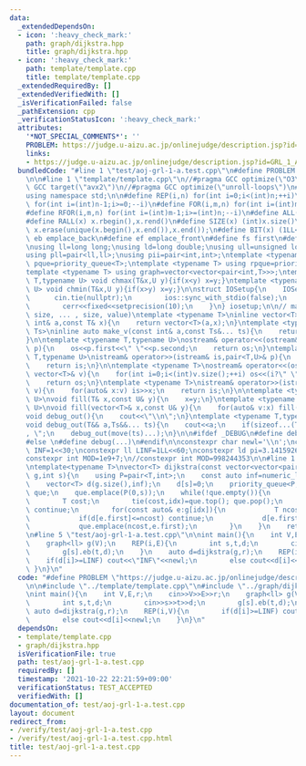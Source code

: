```yaml
---
data:
  _extendedDependsOn:
  - icon: ':heavy_check_mark:'
    path: graph/dijkstra.hpp
    title: graph/dijkstra.hpp
  - icon: ':heavy_check_mark:'
    path: template/template.cpp
    title: template/template.cpp
  _extendedRequiredBy: []
  _extendedVerifiedWith: []
  _isVerificationFailed: false
  _pathExtension: cpp
  _verificationStatusIcon: ':heavy_check_mark:'
  attributes:
    '*NOT_SPECIAL_COMMENTS*': ''
    PROBLEM: https://judge.u-aizu.ac.jp/onlinejudge/description.jsp?id=GRL_1_A
    links:
    - https://judge.u-aizu.ac.jp/onlinejudge/description.jsp?id=GRL_1_A
  bundledCode: "#line 1 \"test/aoj-grl-1-a.test.cpp\"\n#define PROBLEM \"https://judge.u-aizu.ac.jp/onlinejudge/description.jsp?id=GRL_1_A\"\
    \n\n#line 1 \"template/template.cpp\"\n//#pragma GCC optimize(\"O3\")\n//#pragma\
    \ GCC target(\"avx2\")\n//#pragma GCC optimize(\"unroll-loops\")\n#include <bits/stdc++.h>\n\
    using namespace std;\n\n#define REP(i,n) for(int i=0;i<(int)n;++i)\n#define RREP(i,n)\
    \ for(int i=(int)n-1;i>=0;--i)\n#define FOR(i,m,n) for(int i=(int)m;i<(int)n;++i)\n\
    #define RFOR(i,m,n) for(int i=(int)m-1;i>=(int)n;--i)\n#define ALL(x) x.begin(),x.end()\n\
    #define RALL(x) x.rbegin(),x.rend()\n#define SIZE(x) (int)x.size()\n#define UNIQUE(x)\
    \ x.erase(unique(x.begin(),x.end()),x.end());\n#define BIT(x) (1LL<<(x))\n#define\
    \ eb emplace_back\n#define ef emplace_front\n#define fs first\n#define sc second\n\
    \nusing ll=long long;\nusing ld=long double;\nusing ull=unsigned long long;\n\
    using pll=pair<ll,ll>;\nusing pii=pair<int,int>;\ntemplate <typename T> using\
    \ pque=priority_queue<T>;\ntemplate <typename T> using rpque=priority_queue<T,vector<T>,greater<T>>;\n\
    template <typename T> using graph=vector<vector<pair<int,T>>>;\ntemplate <typename\
    \ T,typename U> void chmax(T&x,U y){if(x<y) x=y;}\ntemplate <typename T,typename\
    \ U> void chmin(T&x,U y){if(x>y) x=y;}\n\nstruct IOSetup{\n    IOSetup(){\n  \
    \      cin.tie(nullptr);\n        ios::sync_with_stdio(false);\n        cout<<fixed<<setprecision(10);\n\
    \        cerr<<fixed<<setprecision(10);\n    }\n} iosetup;\n\n// make_v<T>(size,\
    \ size, ... , size, value)\ntemplate <typename T>\ninline vector<T> make_v(const\
    \ int& a,const T& x){\n    return vector<T>(a,x);\n}\ntemplate <typename T,typename...\
    \ Ts>\ninline auto make_v(const int& a,const Ts&... ts){\n    return vector<decltype(make_v<T>(ts...))>(a,make_v<T>(ts...));\n\
    }\n\ntemplate <typename T,typename U>\nostream& operator<<(ostream& os,const pair<T,U>&\
    \ p){\n    os<<p.first<<\" \"<<p.second;\n    return os;\n}\ntemplate <typename\
    \ T,typename U>\nistream& operator>>(istream& is,pair<T,U>& p){\n    is>>p.first>>p.second;\n\
    \    return is;\n}\n\ntemplate <typename T>\nostream& operator<<(ostream& os,const\
    \ vector<T>& v){\n    for(int i=0;i<(int)v.size();++i) os<<(i?\" \":\"\")<<v[i];\n\
    \    return os;\n}\ntemplate <typename T>\nistream& operator>>(istream& is,vector<T>&\
    \ v){\n    for(auto& x:v) is>>x;\n    return is;\n}\n\ntemplate <typename T,typename\
    \ U>\nvoid fill(T& x,const U& y){\n    x=y;\n}\ntemplate <typename T,typename\
    \ U>\nvoid fill(vector<T>& x,const U& y){\n    for(auto& v:x) fill(x,y);\n}\n\n\
    void debug_out(){\n    cout<<\"\\n\";\n}\ntemplate <typename T,typename... Ts>\n\
    void debug_out(T&& a,Ts&&... ts){\n    cout<<a;\n    if(sizeof...(Ts)>0) cout<<\"\
    , \";\n    debug_out(move(ts)...);\n}\n\n#ifdef _DEBUG\n#define debug(...) debug_out(__VA_ARGS__)\n\
    #else \n#define debug(...)\n#endif\n\nconstexpr char newl='\\n';\nconstexpr int\
    \ INF=1<<30;\nconstexpr ll LINF=1LL<<60;\nconstexpr ld pi=3.1415926535897932;\n\
    constexpr int MOD=1e9+7;\n//constexpr int MOD=998244353\n\n#line 1 \"graph/dijkstra.hpp\"\
    \ntemplate<typename T>\nvector<T> dijkstra(const vector<vector<pair<int,T>>>&\
    \ g,int s){\n    using P=pair<T,int>;\n    const auto inf=numeric_limits<T>::max();\n\
    \    vector<T> d(g.size(),inf);\n    d[s]=0;\n    priority_queue<P,vector<P>,greater<P>>\
    \ que;\n    que.emplace(P(0,s));\n    while(!que.empty()){\n        int idx;\n\
    \        T cost;\n        tie(cost,idx)=que.top(); que.pop();\n        if(d[idx]<cost)\
    \ continue;\n        for(const auto& e:g[idx]){\n            T ncost=cost+e.second;\n\
    \            if(d[e.first]<=ncost) continue;\n            d[e.first]=ncost;\n\
    \            que.emplace(ncost,e.first);\n        }\n    }\n    return d;\n}\n\
    \n#line 5 \"test/aoj-grl-1-a.test.cpp\"\n\nint main(){\n    int V,E,r;\n    cin>>V>>E>>r;\n\
    \    graph<ll> g(V);\n    REP(i,E){\n        int s,t,d;\n        cin>>s>>t>>d;\n\
    \        g[s].eb(t,d);\n    }\n    auto d=dijkstra(g,r);\n    REP(i,V){\n    \
    \    if(d[i]>=LINF) cout<<\"INF\"<<newl;\n        else cout<<d[i]<<newl;\n   \
    \ }\n}\n"
  code: "#define PROBLEM \"https://judge.u-aizu.ac.jp/onlinejudge/description.jsp?id=GRL_1_A\"\
    \n\n#include \"../template/template.cpp\"\n#include \"../graph/dijkstra.hpp\"\n\
    \nint main(){\n    int V,E,r;\n    cin>>V>>E>>r;\n    graph<ll> g(V);\n    REP(i,E){\n\
    \        int s,t,d;\n        cin>>s>>t>>d;\n        g[s].eb(t,d);\n    }\n   \
    \ auto d=dijkstra(g,r);\n    REP(i,V){\n        if(d[i]>=LINF) cout<<\"INF\"<<newl;\n\
    \        else cout<<d[i]<<newl;\n    }\n}\n"
  dependsOn:
  - template/template.cpp
  - graph/dijkstra.hpp
  isVerificationFile: true
  path: test/aoj-grl-1-a.test.cpp
  requiredBy: []
  timestamp: '2021-10-22 22:21:59+09:00'
  verificationStatus: TEST_ACCEPTED
  verifiedWith: []
documentation_of: test/aoj-grl-1-a.test.cpp
layout: document
redirect_from:
- /verify/test/aoj-grl-1-a.test.cpp
- /verify/test/aoj-grl-1-a.test.cpp.html
title: test/aoj-grl-1-a.test.cpp
---
```

